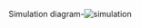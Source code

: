 Simulation diagram-![simulation](https://user-images.githubusercontent.com/100043455/164885495-eb7b44a8-3dfc-454e-a848-f0562b2f9de4.jpeg)
